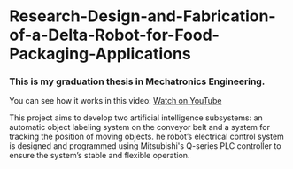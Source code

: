 # Research-Design-and-Fabrication-of-a-Delta-Robot-for-Food-Packaging-Applications

### This is my graduation thesis in Mechatronics Engineering.

You can see how it works in this video: [Watch on YouTube](https://www.youtube.com/watch?v=-C6ZjhooJgQ&t=12s)

This project aims to develop two artificial intelligence subsystems:  an automatic object labeling system on the conveyor belt and a system for tracking  the position of moving objects. he robot’s electrical control system is  designed and programmed using Mitsubishi's Q-series PLC controller to ensure the  system’s stable and flexible operation.

